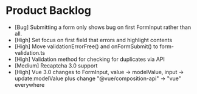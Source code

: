 # Product Backlog
* [Bug] Submitting a form only shows bug on first FormInput rather than all.
* [High] Set focus on first field that errors and highlight contents
* [High] Move validationErrorFree() and onFormSubmit() to form-validation.ts
* [High] Validation method for checking for duplicates via API
* [Medium] Recaptcha 3.0 support
* [High] Vue 3.0 changes to FormInput, value -> modelValue, input -> update:modelValue plus change "@vue/composition-api" -> "vue" everywhere
